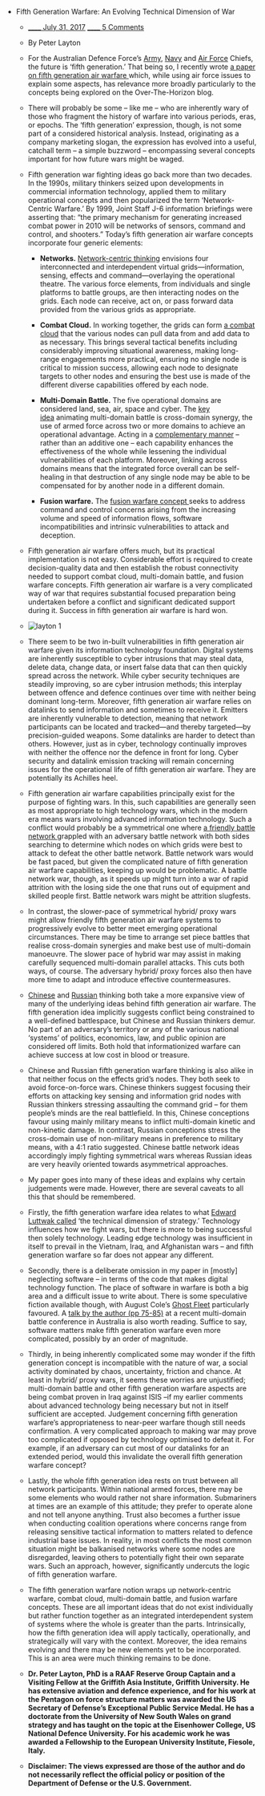 - Fifth Generation Warfare: An Evolving Technical Dimension of War
	 - [____ July 31, 2017](https://othjournal.com/2017/07/31/5th-gen-warfare/) [____ 5 Comments](https://othjournal.com/2017/07/31/5th-gen-warfare/#comments)

	 - By Peter Layton

	 - For the Australian Defence Force’s [Army](https://www.aspistrategist.org.au/angus-campbell-turning-3rd-generation-army-5th-generation-force/), [Navy](https://www.aspistrategist.org.au/a-5th-generation-royal-australian-navy/) and [Air Force](https://www.aspistrategist.org.au/f-35-will-regional-game-changer-says-raaf-chief/) Chiefs, the future is ‘fifth generation.’ That being so, I recently wrote [a paper on fifth generation air warfare ](http://airpower.airforce.gov.au/Publications/Working-Paper-43-Fifth-Generation-Air-Warfare)which, while using air force issues to explain some aspects, has relevance more broadly particularly to the concepts being explored on the Over-The-Horizon blog.

	 - There will probably be some – like me – who are inherently wary of those who fragment the history of warfare into various periods, eras, or epochs. The ‘fifth generation’ expression, though, is not some part of a considered historical analysis. Instead, originating as a company marketing slogan, the expression has evolved into a useful, catchall term – a simple buzzword – encompassing several concepts important for how future wars might be waged.

	 - Fifth generation war fighting ideas go back more than two decades. In the 1990s, military thinkers seized upon developments in commercial information technology, applied them to military operational concepts and then popularized the term ‘Network-Centric Warfare.’ By 1999, Joint Staff J-6 information briefings were asserting that: “the primary mechanism for generating increased combat power in 2010 will be networks of sensors, command and control, and shooters.” Today’s fifth generation air warfare concepts incorporate four generic elements:
		 - **Networks.** [Network-centric thinking](http://airpower.airforce.gov.au/Publications/Details/131/Network-Centric-Warfare-A-Place-in-Our-Future.aspx) envisions four interconnected and interdependent virtual grids—information, sensing, effects and command—overlaying the operational theatre. The various force elements, from individuals and single platforms to battle groups, are then interacting nodes on the grids. Each node can receive, act on, or pass forward data provided from the various grids as appropriate.

		 - **Combat Cloud.** In working together, the grids can form [a combat cloud](https://higherlogicdownload.s3.amazonaws.com/AFA/def574d3-a429-454b-a3e8-e5073c93ca6b/UploadedImages/DD%20Keynote%20AOC%201%20Dec%2015.pdf) that the various nodes can pull data from and add data to as necessary. This brings several tactical benefits including considerably improving situational awareness, making long-range engagements more practical, ensuring no single node is critical to mission success, allowing each node to designate targets to other nodes and ensuring the best use is made of the different diverse capabilities offered by each node.

		 - **Multi-Domain Battle.** The five operational domains are considered land, sea, air, space and cyber. The [key idea](https://overthehorizonmdos.com/2017/01/13/oth-mdos-reilly/) animating multi-domain battle is cross-domain synergy, the use of armed force across two or more domains to achieve an operational advantage. Acting in a [complementary manner](http://armedforcesjournal.com/deptula-combat-cloud-is-new-face-of-long-range-strike/) – rather than an additive one – each capability enhances the effectiveness of the whole while lessening the individual vulnerabilities of each platform. Moreover, linking across domains means that the integrated force overall can be self-healing in that destruction of any single node may be able to be compensated for by another node in a different domain.

		 - **Fusion warfare.** The [fusion warfare concept ](https://www.youtube.com/watch?v=LwE-JCIl5nA)seeks to address command and control concerns arising from the increasing volume and speed of information flows, software incompatibilities and intrinsic vulnerabilities to attack and deception.

	 - Fifth generation air warfare offers much, but its practical implementation is not easy. Considerable effort is required to create decision-quality data and then establish the robust connectivity needed to support combat cloud, multi-domain battle, and fusion warfare concepts. Fifth generation air warfare is a very complicated way of war that requires substantial focused preparation being undertaken before a conflict and significant dedicated support during it. Success in fifth generation air warfare is hard won.

	 - ![layton 1](https://i0.wp.com/overthehorizonmdos.com/wp-content/uploads/2017/07/layton-1.png?resize=652%2C218&ssl=1)

	 - There seem to be two in-built vulnerabilities in fifth generation air warfare given its information technology foundation. Digital systems are inherently susceptible to cyber intrusions that may steal data, delete data, change data, or insert false data that can then quickly spread across the network. While cyber security techniques are steadily improving, so are cyber intrusion methods; this interplay between offence and defence continues over time with neither being dominant long-term. Moreover, fifth generation air warfare relies on datalinks to send information and sometimes to receive it. Emitters are inherently vulnerable to detection, meaning that network participants can be located and tracked—and thereby targeted—by precision-guided weapons. Some datalinks are harder to detect than others. However, just as in cyber, technology continually improves with neither the offence nor the defence in front for long. Cyber security and datalink emission tracking will remain concerning issues for the operational life of fifth generation air warfare. They are potentially its Achilles heel.

	 - Fifth generation air warfare capabilities principally exist for the purpose of fighting wars. In this, such capabilities are generally seen as most appropriate to high technology wars, which in the modern era means wars involving advanced information technology. Such a conflict would probably be a symmetrical one where [a friendly battle network ](http://csbaonline.org/research/publications/what-it-takes-to-win-succeeding-in-21st-century-battle-network-competitions)grappled with an adversary battle network with both sides searching to determine which nodes on which grids were best to attack to defeat the other battle network. Battle network wars would be fast paced, but given the complicated nature of fifth generation air warfare capabilities, keeping up would be problematic. A battle network war, though, as it speeds up might turn into a war of rapid attrition with the losing side the one that runs out of equipment and skilled people first. Battle network wars might be attrition slugfests.

	 - In contrast, the slower-pace of symmetrical hybrid/ proxy wars might allow friendly fifth generation air warfare systems to progressively evolve to better meet emerging operational circumstances. There may be time to arrange set piece battles that realise cross-domain synergies and make best use of multi-domain manoeuvre. The slower pace of hybrid war may assist in making carefully sequenced multi-domain parallel attacks. This cuts both ways, of course. The adversary hybrid/ proxy forces also then have more time to adapt and introduce effective countermeasures.

	 - [Chinese](http://www.nids.mod.go.jp/publication/chinareport/pdf/china_report_EN_web_2016_A01.pdf) and [Russian](http://www.ifri.org/sites/default/files/atoms/files/pp54adamsky.pdf) thinking both take a more expansive view of many of the underlying ideas behind fifth generation air warfare. The fifth generation idea implicitly suggests conflict being constrained to a well-defined battlespace, but Chinese and Russian thinkers demur. No part of an adversary’s territory or any of the various national ‘systems’ of politics, economics, law, and public opinion are considered off limits. Both hold that informationized warfare can achieve success at low cost in blood or treasure.

	 - Chinese and Russian fifth generation warfare thinking is also alike in that neither focus on the effects grid’s nodes. They both seek to avoid force-on-force wars. Chinese thinkers suggest focusing their efforts on attacking key sensing and information grid nodes with Russian thinkers stressing assaulting the command grid – for them people’s minds are the real battlefield. In this, Chinese conceptions favour using mainly military means to inflict multi-domain kinetic and non-kinetic damage. In contrast, Russian conceptions stress the cross-domain use of non-military means in preference to military means, with a 4:1 ratio suggested. Chinese battle network ideas accordingly imply fighting symmetrical wars whereas Russian ideas are very heavily oriented towards asymmetrical approaches.

	 - My paper goes into many of these ideas and explains why certain judgements were made. However, there are several caveats to all this that should be remembered.

	 - Firstly, the fifth generation warfare idea relates to what [Edward Luttwak called](https://www.commentarymagazine.com/articles/strategy-by-edward-n-luttwak/) ‘the technical dimension of strategy.’ Technology influences how we fight wars, but there is more to being successful then solely technology. Leading edge technology was insufficient in itself to prevail in the Vietnam, Iraq, and Afghanistan wars – and fifth generation warfare so far does not appear any different.

	 - Secondly, there is a deliberate omission in my paper in [mostly] neglecting software – in terms of the code that makes digital technology function. The place of software in warfare is both a big area and a difficult issue to write about. There is some speculative fiction available though, with August Cole’s [Ghost Fleet](http://foreignpolicy.com/2016/05/15/a-novel-about-war-with-china-strikes-a-chord-at-the-pentagon/) particularly favoured. A [talk by the author (pp 75-85)](http://airpower.airforce.gov.au/Publications/Details/670/2016-RAAF-Air-Power-Conference-Proceedings.aspx) at a recent multi-domain battle conference in Australia is also worth reading. Suffice to say, software matters make fifth generation warfare even more complicated, possibly by an order of magnitude.

	 - Thirdly, in being inherently complicated some may wonder if the fifth generation concept is incompatible with the nature of war, a social activity dominated by chaos, uncertainty, friction and chance. At least in hybrid/ proxy wars, it seems these worries are unjustified; multi-domain battle and other fifth generation warfare aspects are being combat proven in Iraq against ISIS –if my earlier comments about advanced technology being necessary but not in itself sufficient are accepted. Judgement concerning fifth generation warfare’s appropriateness to near-peer warfare though still needs confirmation. A very complicated approach to making war may prove too complicated if opposed by technology optimised to defeat it. For example, if an adversary can cut most of our datalinks for an extended period, would this invalidate the overall fifth generation warfare concept?

	 - Lastly, the whole fifth generation idea rests on trust between all network participants. Within national armed forces, there may be some elements who would rather not share information. Submariners at times are an example of this attitude; they prefer to operate alone and not tell anyone anything. Trust also becomes a further issue when conducting coalition operations where concerns range from releasing sensitive tactical information to matters related to defence industrial base issues. In reality, in most conflicts the most common situation might be balkanised networks where some nodes are disregarded, leaving others to potentially fight their own separate wars. Such an approach, however, significantly undercuts the logic of fifth generation warfare.

	 - The fifth generation warfare notion wraps up network-centric warfare, combat cloud, multi-domain battle, and fusion warfare concepts. These are all important ideas that do not exist individually but rather function together as an integrated interdependent system of systems where the whole is greater than the parts. Intrinsically, how the fifth generation idea will apply tactically, operationally, and strategically will vary with the context. Moreover, the idea remains evolving and there may be new elements yet to be incorporated. This is an area were much thinking remains to be done.

	 - __Dr. Peter Layton, PhD is a RAAF Reserve Group Captain and a Visiting Fellow at the Griffith Asia Institute, Griffith University. He has extensive aviation and defence experience, and for his work at the Pentagon on force structure matters was awarded the US Secretary of Defense’s Exceptional Public Service Medal. He has a doctorate from the University of New South Wales on grand strategy and has taught on the topic at the Eisenhower College, US National Defence University. For his academic work he was awarded a Fellowship to the European University Institute, Fiesole, Italy.__

	 - __Disclaimer: The views expressed are those of the author and do not necessarily reflect the official policy or position of the Department of Defense or the U.S. Government.__
